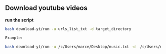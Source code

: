 ## Download youtube videos

**run the script**
```bash
bash download-yt/run -u urls_list_txt -d target_directory

Example:
 
bash download-yt/run -u /c/Users/marce/Desktop/music.txt -d  /c/Users/marce/Desktop/
```